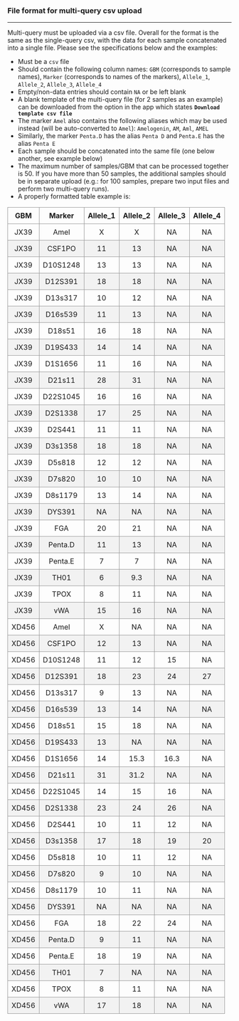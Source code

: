 ### File format for multi-query csv upload
___

Multi-query must be uploaded via a csv file. Overall for the format is the same as the single-query csv, with the data for each sample concatenated into a single file. Please see the specifications below and the examples:

* Must be a `csv` file
* Should contain the following column names: `GBM` (corresponds to sample names), `Marker` (corresponds to names of the markers), `Allele_1`, `Allele_2`, `Allele_3`, `Allele_4`
* Empty/non-data entries should contain `NA` or be left blank
* A blank template of the multi-query file (for 2 samples as an example) can be downloaded from the option in the app which states __`Download template csv file`__
* The marker `Amel` also contains the following aliases which may be used instead (will be auto-converted to `Amel`): `Amelogenin`, `AM`, `Aml`, `AMEL`
* Similarly, the marker `Penta.D` has the alias `Penta D` and `Penta.E` has the alias `Penta E`
* Each sample should be concatenated into the same file (one below another, see example below)
* The maximum number of samples/GBM that can be processed together is 50. If you have more than 50 samples, the additional samples should be in separate upload (e.g.: for 100 samples, prepare two input files and perform two multi-query runs).
* A properly formatted table example is:

<style>
.basic-styling td,
.basic-styling th {
  border: 1px solid #999;
  padding: 0.5rem;
  text-align: center;
}
.basic-styling tr:nth-child(even) {
  background-color: #f2f2f2;
}
</style>

<div class="ox-hugo-table basic-styling">
<div></div>
<div class="table-caption">
  <span class="table-number"></span>
</div>

|GBM|Marker|Allele_1|Allele_2|Allele_3|Allele_4|
|---|---|---|---|---|---|
|JX39|Amel|X|X|NA|NA|
|JX39|CSF1PO|11|13|NA|NA|
|JX39|D10S1248|13|13|NA|NA|
|JX39|D12S391|18|18|NA|NA|
|JX39|D13s317|10|12|NA|NA|
|JX39|D16s539|11|13|NA|NA|
|JX39|D18s51|16|18|NA|NA|
|JX39|D19S433|14|14|NA|NA|
|JX39|D1S1656|11|16|NA|NA|
|JX39|D21s11|28|31|NA|NA|
|JX39|D22S1045|16|16|NA|NA|
|JX39|D2S1338|17|25|NA|NA|
|JX39|D2S441|11|11|NA|NA|
|JX39|D3s1358|18|18|NA|NA|
|JX39|D5s818|12|12|NA|NA|
|JX39|D7s820|10|10|NA|NA|
|JX39|D8s1179|13|14|NA|NA|
|JX39|DYS391|NA|NA|NA|NA|
|JX39|FGA|20|21|NA|NA|
|JX39|Penta.D|11|13|NA|NA|
|JX39|Penta.E|7|7|NA|NA|
|JX39|TH01|6|9.3|NA|NA|
|JX39|TPOX|8|11|NA|NA|
|JX39|vWA|15|16|NA|NA|
|XD456|Amel|X|NA|NA|NA|
|XD456|CSF1PO|12|13|NA|NA|
|XD456|D10S1248|11|12|15|NA|
|XD456|D12S391|18|23|24|27|
|XD456|D13s317|9|13|NA|NA|
|XD456|D16s539|13|14|NA|NA|
|XD456|D18s51|15|18|NA|NA|
|XD456|D19S433|13|NA|NA|NA|
|XD456|D1S1656|14|15.3|16.3|NA|
|XD456|D21s11|31|31.2|NA|NA|
|XD456|D22S1045|14|15|16|NA|
|XD456|D2S1338|23|24|26|NA|
|XD456|D2S441|10|11|12|NA|
|XD456|D3s1358|17|18|19|20|
|XD456|D5s818|10|11|12|NA|
|XD456|D7s820|9|10|NA|NA|
|XD456|D8s1179|10|11|NA|NA|
|XD456|DYS391|NA|NA|NA|NA|
|XD456|FGA|18|22|24|NA|
|XD456|Penta.D|9|11|NA|NA|
|XD456|Penta.E|18|19|NA|NA|
|XD456|TH01|7|NA|NA|NA|
|XD456|TPOX|8|11|NA|NA|
|XD456|vWA|17|18|NA|NA|

</div>
